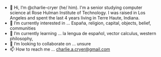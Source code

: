 - 👋 Hi, I’m @charlie-cryer (he/ him). I'm a senior studying computer science at Rose Hulman Institute of Technology. I was raised in Los Angeles and spent the last 4 years living in Terre Haute, Indiana.
- 👀 I’m currently interested in ... España, religion, capital, objects, belief, communities
- 🌱 I’m currently learning ... la lengua de español, vector calculus, western philosophy, 
- 💞️ I’m looking to collaborate on ... unsure
- 📫 How to reach me ... charlie.a.cryer@gmail.com

<!---
charlie-cryer/charlie-cryer is a ✨ special ✨ repository because its `README.md` (this file) appears on your GitHub profile.
You can click the Preview link to take a look at your changes.
--->

